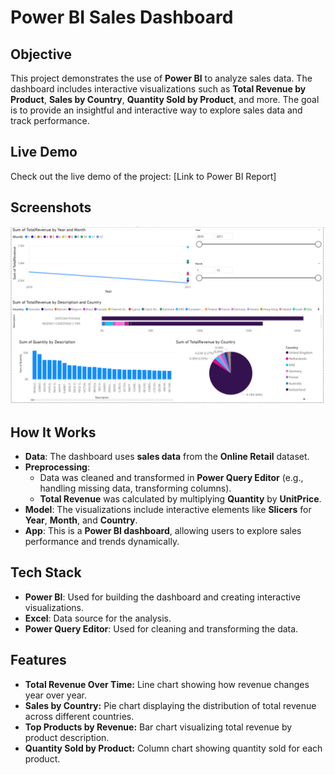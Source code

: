 # Power BI Sales Dashboard

## Objective
This project demonstrates the use of **Power BI** to analyze sales data. The dashboard includes interactive visualizations such as **Total Revenue by Product**, **Sales by Country**, **Quantity Sold by Product**, and more. The goal is to provide an insightful and interactive way to explore sales data and track performance.

## Live Demo
Check out the live demo of the project: [Link to Power BI Report]

## Screenshots
![Dashboard Screenshot](screenshots/image.png)

## How It Works
- **Data**: The dashboard uses **sales data** from the **Online Retail** dataset.
- **Preprocessing**:
  - Data was cleaned and transformed in **Power Query Editor** (e.g., handling missing data, transforming columns).
  - **Total Revenue** was calculated by multiplying **Quantity** by **UnitPrice**.
- **Model**: The visualizations include interactive elements like **Slicers** for **Year**, **Month**, and **Country**.
- **App**: This is a **Power BI dashboard**, allowing users to explore sales performance and trends dynamically.

## Tech Stack
- **Power BI**: Used for building the dashboard and creating interactive visualizations.
- **Excel**: Data source for the analysis.
- **Power Query Editor**: Used for cleaning and transforming the data.

## Features
- **Total Revenue Over Time:** Line chart showing how revenue changes year over year.
- **Sales by Country:** Pie chart displaying the distribution of total revenue across different countries.
- **Top Products by Revenue:** Bar chart visualizing total revenue by product description.
- **Quantity Sold by Product:** Column chart showing quantity sold for each product.
